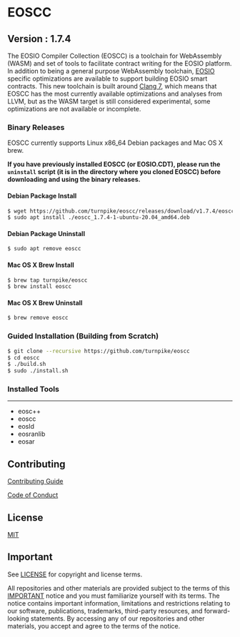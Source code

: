 # EOSCC
## Version : 1.7.4

The EOSIO Compiler Collection (EOSCC) is a toolchain for WebAssembly (WASM) and set of tools to facilitate contract writing for the EOSIO platform.  In addition to being a general purpose WebAssembly toolchain, [EOSIO](https://github.com/eosio/eos) specific optimizations are available to support building EOSIO smart contracts.  This new toolchain is built around [Clang 7](https://github.com/eosio/llvm), which means that EOSCC has the most currently available optimizations and analyses from LLVM, but as the WASM target is still considered experimental, some optimizations are not available or incomplete.

### Binary Releases
EOSCC currently supports Linux x86_64 Debian packages and Mac OS X brew.

**If you have previously installed EOSCC (or EOSIO.CDT), please run the `uninstall` script (it is in the directory where you cloned EOSCC) before downloading and using the binary releases.**

#### Debian Package Install
```sh
$ wget https://github.com/turnpike/eoscc/releases/download/v1.7.4/eoscc_1.7.4-1-ubuntu-20.04_amd64.deb
$ sudo apt install ./eoscc_1.7.4-1-ubuntu-20.04_amd64.deb
```
#### Debian Package Uninstall
```sh
$ sudo apt remove eoscc
```

#### Mac OS X Brew Install
```sh
$ brew tap turnpike/eoscc
$ brew install eoscc
```
#### Mac OS X Brew Uninstall
```sh
$ brew remove eoscc
```

### Guided Installation (Building from Scratch)
```sh
$ git clone --recursive https://github.com/turnpike/eoscc
$ cd eoscc
$ ./build.sh
$ sudo ./install.sh
```

### Installed Tools
---
* eosc++
* eoscc
* eosld
* eosranlib
* eosar

## Contributing

[Contributing Guide](./CONTRIBUTING.md)

[Code of Conduct](./CONTRIBUTING.md#conduct)

## License

[MIT](./LICENSE)

## Important

See [LICENSE](./LICENSE) for copyright and license terms.

All repositories and other materials are provided subject to the terms of this [IMPORTANT](./IMPORTANT.md) notice and you must familiarize yourself with its terms.  The notice contains important information, limitations and restrictions relating to our software, publications, trademarks, third-party resources, and forward-looking statements.  By accessing any of our repositories and other materials, you accept and agree to the terms of the notice.
